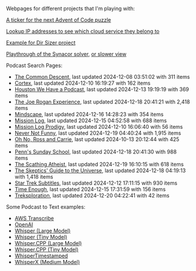 Webpages for different projects that I'm playing with:

[A ticker for the next Advent of Code puzzle](https://seligman.github.io/aoc_ticker.html)

[Lookup IP addresses to see which cloud service they belong to](https://seligman.github.io/cloud-ips/index.html)

[Example for Dir Sizer project](https://seligman.github.io/dir_sizer/cost_example.html)

[Playthrough of the Synacor solver](https://seligman.github.io/synacor/run_script_speed.html), [or slower view](https://seligman.github.io/synacor/run_script.html)

Podcast Search Pages:
<!-- Podcasts Start -->
* [The Common Descent](https://seligman.github.io/podcasts/common_descent/common_descent.html), last updated 2024-12-08 03:51:02 with 311 items
* [Cortex](https://seligman.github.io/podcasts/cortex_pod/cortex_pod.html), last updated 2024-12-10 16:19:27 with 162 items
* [Houston We Have a Podcast](https://seligman.github.io/podcasts/houston_we_have_a_podcast/houston_we_have_a_podcast.html), last updated 2024-12-13 19:19:19 with 369 items
* [The Joe Rogan Experience](https://seligman.github.io/podcasts/jre/jre.html), last updated 2024-12-18 20:41:21 with 2,418 items
* [Mindscape](https://seligman.github.io/podcasts/mindscape/mindscape.html), last updated 2024-12-16 14:28:23 with 354 items
* [Mission Log](https://seligman.github.io/podcasts/mission_log/mission_log.html), last updated 2024-12-15 04:52:58 with 688 items
* [Mission Log Prodigy](https://seligman.github.io/podcasts/ml_prodigy/ml_prodigy.html), last updated 2024-12-10 16:06:40 with 56 items
* [Never Not Funny](https://seligman.github.io/podcasts/nevernotfunny/nevernotfunny.html), last updated 2024-12-19 04:40:24 with 1,915 items
* [Oh No, Ross and Carrie](https://seligman.github.io/podcasts/oh_no/oh_no.html), last updated 2024-10-13 20:12:44 with 425 items
* [Penn's Sunday School](https://seligman.github.io/podcasts/penn_sunday_school/penn_sunday_school.html), last updated 2024-12-18 20:41:30 with 988 items
* [The Scathing Atheist](https://seligman.github.io/podcasts/scathing/scathing.html), last updated 2024-12-19 16:10:15 with 618 items
* [The Skeptics' Guide to the Universe](https://seligman.github.io/podcasts/sgu/sgu.html), last updated 2024-12-18 04:19:13 with 1,418 items
* [Star Trek Subtitles](https://seligman.github.io/star_trek_subtitles/star_trek_subtitles.html), last updated 2024-12-12 17:11:15 with 930 items
* [Time Enough](https://seligman.github.io/podcasts/time_enough/time_enough.html), last updated 2024-12-15 17:31:59 with 156 items
* [Treksploration](https://seligman.github.io/podcasts/treksploration/treksploration.html), last updated 2024-12-20 04:22:41 with 42 items
<!-- Podcasts End -->

Some Podcast to Text examples:
* [AWS Transcribe](https://seligman.github.io/podcast_to_text/Example-Results-AWS-Transcribe.html)
* [OpenAI](https://seligman.github.io/podcast_to_text/Example-Results-OpenAI.html)
* [Whisper (Large Model)](https://seligman.github.io/podcast_to_text/Example-Results-Whisper-Large.html)
* [Whisper (Tiny Model)](https://seligman.github.io/podcast_to_text/Example-Results-Whisper-Tiny.html)
* [Whisper.CPP (Large Model)](https://seligman.github.io/podcast_to_text/Example-Results-Whisper_CPP-Large.html)
* [Whisper.CPP (Tiny Model)](https://seligman.github.io/podcast_to_text/Example-Results-Whisper_CPP-Tiny.html)
* [WhisperTimestamped](https://seligman.github.io/podcast_to_text/Example-Results-WhisperTimestamped-Medium.html)
* [WhisperX (Medium Model)](https://seligman.github.io/podcast_to_text/Example-Results-WhisperX-Medium.html)
